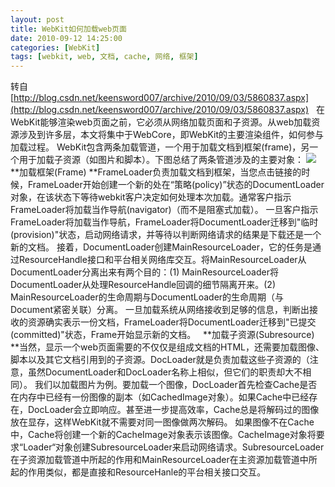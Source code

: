 ```yaml
---
layout: post
title: WebKit如何加载web页面
date: 2010-09-12 14:25:00
categories: [WebKit]
tags: [webkit, web, 文档, cache, 网络, 框架]
---
```

转自[http://blog.csdn.net/keensword007/archive/2010/09/03/5860837.aspx](http://blog.csdn.net/keensword007/archive/2010/09/03/5860837.aspx)
 
在WebKit能够渲染web页面之前，它必须从网络加载页面和子资源。从web加载资源涉及到许多层，本文将集中于WebCore，即WebKit的主要渲染组件，如何参与加载过程。
WebKit包含两条加载管道，一个用于加载文档到框架(frame)，另一个用于加载子资源（如图片和脚本）。下图总结了两条管道涉及的主要对象：
![](http://hi.csdn.net/attachment/201009/12/0_1284272607uEEu.gif)
**加载框架(Frame)
**FrameLoader负责加载文档到框架，当您点击链接的时候，FrameLoader开始创建一个新的处在“策略(policy)”状态的DocumentLoader对象，在该状态下等待webkit客户决定如何处理本次加载。通常客户指示FrameLoader将加载当作导航(navigator)（而不是阻塞式加载）。
一旦客户指示FrameLoader将加载当作导航，FrameLoader将DocumentLoader迁移到"临时(provision)"状态，启动网络请求，并等待以判断网络请求的结果是下载还是一个新的文档。
接着，DocumentLoader创建MainResourceLoader，它的任务是通过ResourceHandle接口和平台相关网络库交互。将MainResourceLoader从DocumentLoader分离出来有两个目的：(1) MainResourceLoader将DocumentLoader从处理ResourceHandle回调的细节隔离开来。(2) MainResourceLoader的生命周期与DocumentLoader的生命周期（与Document紧密关联）分离。
一旦加载系统从网络接收到足够的信息，判断出接收的资源确实表示一份文档，FrameLoader将DocumentLoader迁移到"已提交(committed)"状态，Frame开始显示新的文档。
 
**加载子资源(Subresource)
**当然，显示一个web页面需要的不仅仅是组成文档的HTML，还需要加载图像、脚本以及其它文档引用到的子资源。DocLoader就是负责加载这些子资源的（注意，虽然DocumentLoader和DocLoader名称上相似，但它们的职责却大不相同）。
我们以加载图片为例。要加载一个图像，DocLoader首先检查Cache是否在内存中已经有一份图像的副本（如CachedImage对象）。如果Cache中已经存在，DocLoader会立即响应。甚至进一步提高效率，Cache总是将解码过的图像放在显存，这样WebKit就不需要对同一图像做两次解码。
如果图像不在Cache中，Cache将创建一个新的CacheImage对象表示该图像。CacheImage对象将要求“Loader“对象创建SubresourceLoader来启动网络请求。SubresourceLoader在子资源加载管道中所起的作用和MainResourceLoader在主资源加载管道中所起的作用类似，都是直接和ResourceHanle的平台相关接口交互。
 
